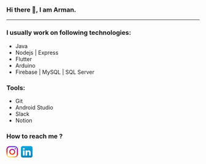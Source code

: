 ### Hi there 👋, I am Arman.
<hr />

### I usually work on following technologies:
- Java
- Nodejs | Express
- Flutter
- Arduino
- Firebase | MySQL | SQL Server

### Tools:
- Git
- Android Studio
- Slack
- Notion

### How to reach me ?

[<img src="./icons/ig_icon.png" width="30" height="30">](https://www.instagram.com/arman.shakeel/)&nbsp;
[<img src="./icons/linkedin_icon.png" width="30" height="30">](https://www.linkedin.com/in/arman-shakeel-bbb130203/)
